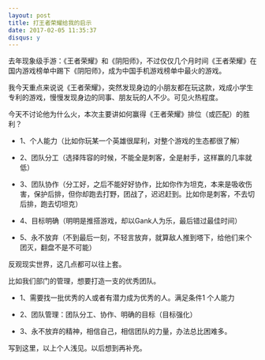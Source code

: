 ```yaml
---
layout: post
title: 打王者荣耀给我的启示
date: 2017-02-05 11:35:37
disqus: y
---
```


去年现象级手游：《王者荣耀》和《阴阳师》，不过仅仅几个月时间《王者荣耀》在国内游戏榜单中踢下《阴阳师》，成为中国手机游戏榜单中最火的游戏。

我今天重点来说说《王者荣耀》，突然发现身边的小朋友都在玩这款，戏成小学生专利的游戏，慢慢发现身边的同事、朋友玩的人不少。可见火热程度。

今天不讨论他为什么火，本次主要讲如何赢得《王者荣耀》排位（或匹配）的胜利？

* 1、个人能力（比如你玩某一个英雄很犀利，对整个游戏的生态都很了解）

* 2、团队分工（选择阵容的时候，不能全是刺客，全是射手，这样赢的几率就低）

* 3、团队协作（分工好，之后不能好好协作，比如你作为坦克，本来是吸收伤害，保护后排，但你却跑去打野，团战了，迟迟赶到。比如你是刺客，不去切后排，跑去切坦克）

* 4、目标明确（明明是推搭游戏，却以Gank人为乐，最后错过最佳时间）

* 5、永不放弃（不到最后一刻，不轻言放弃，就算敌人推到塔下，给他们来个团灭，翻盘不是不可能）

反观现实世界，这几点都可以往上套。

比如我们部门的管理，想要打造一支的优秀团队。

* 1、需要找一批优秀的人或者有潜力成为优秀的人。满足条件1  个人能力

* 2、团队管理：团队分工、协作、明确的目标（目标强化）

* 3、永不放弃的精神，相信自己，相信团队的力量，办法总比困难多。

写到这里，以上个人浅见。以后想到再补充。

